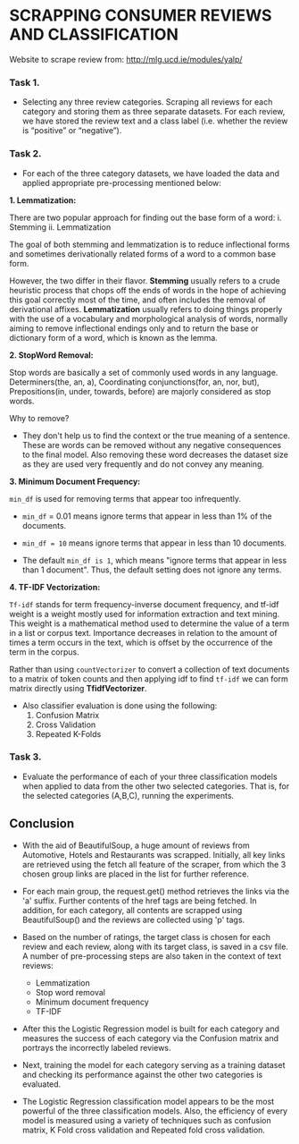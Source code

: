 # SCRAPPING CONSUMER REVIEWS AND CLASSIFICATION

Website to scrape review from: http://mlg.ucd.ie/modules/yalp/

### Task 1.
* Selecting any three review categories. Scraping all reviews for each category and storing them as three separate datasets. For each review, we have stored the review text and a class label (i.e. whether the review is “positive” or “negative”).

### Task 2.

* For each of the three category datasets, we have loaded the data and applied appropriate pre-processing mentioned below:

__1. Lemmatization:__

There are two popular approach for finding out the base form of a word:
  i. Stemming 
  ii. Lemmatization

The goal of both stemming and lemmatization is to reduce inflectional forms and sometimes derivationally related forms of a word to a common base form.

However, the two differ in their flavor. __Stemming__ usually refers to a crude heuristic process that chops off the ends of words in the hope of achieving this goal correctly most of the time, and often includes the removal of derivational affixes. __Lemmatization__ usually refers to doing things properly with the use of a vocabulary and morphological analysis of words, normally aiming to remove inflectional endings only and to return the base or dictionary form of a word, which is known as the lemma.

__2. StopWord Removal:__

Stop words are basically a set of commonly used words in any language. Determiners(the, an, a), Coordinating conjunctions(for, an, nor, but), Prepositions(in, under, towards, before) are majorly considered as stop words.

Why to remove?
    
* They don't help us to find the context or the true meaning of a sentence. These are words can be removed without any negative consequences to the final model. Also removing these word decreases the dataset size as they are used very frequently and do not convey any meaning.



__3. Minimum Document Frequency:__

`min_df` is used for removing terms that appear too infrequently.

* `min_df` = 0.01 means ignore terms that appear in less than 1% of the documents.

* `min_df = 10` means ignore terms that appear in less than 10 documents.

* The default `min_df is 1`, which means "ignore terms that appear in less than 1 document". Thus, the default setting does not ignore any terms.

__4. TF-IDF Vectorization:__

`Tf-idf` stands for term frequency-inverse document frequency, and tf-idf weight is a weight mostly used for information extraction and text mining. This weight is a mathematical method used to determine the value of a term in a list or corpus text. Importance decreases in relation to the amount of times a term occurs in the text, which is offset by the occurrence of the term in the corpus.

Rather than using `countVectorizer` to convert a collection of text documents to a matrix of token counts and then applying idf to find `tf-idf` we can form matrix directly using __TfidfVectorizer__.

* Also classifier evaluation is done using the following:
  1. Confusion Matrix
  2. Cross Validation
  3. Repeated K-Folds

### Task 3.

* Evaluate the performance of each of your three classification models when applied to data from the other two selected categories. That is, for the selected categories (A,B,C), running the experiments.


## Conclusion

* With the aid of BeautifulSoup, a huge amount of reviews from Automotive, Hotels and Restaurants was scrapped. Initially, all key links are retrieved using the fetch all feature of the scraper, from which the 3 chosen group links are placed in the list for further reference.

* For each main group, the request.get() method retrieves the links via the 'a' suffix. Further contents of the href tags are being fetched. In addition, for each category, all contents are scrapped using BeautifulSoup() and the reviews are collected using 'p' tags.

* Based on the number of ratings, the target class is chosen for each review and each review, along with its target class, is saved in a csv file. A number of pre-processing steps are also taken in the context of text reviews:
    * Lemmatization
    * Stop word removal
    * Minimum document frequency
    * TF-IDF
    
* After this the Logistic Regression model is built for each category and measures the success of each category via the Confusion matrix and portrays the incorrectly labeled reviews.

* Next, training the model for each category serving as a training dataset and checking its performance against the other two categories is evaluated.

* The Logistic Regression classification model appears to be the most powerful of the three classification models. Also, the efficiency of every model is measured using a variety of techniques such as confusion matrix, K Fold cross validation and Repeated fold cross validation.
